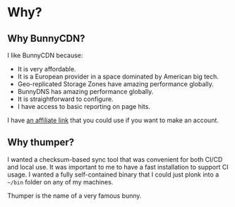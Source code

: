 # Why?

## Why BunnyCDN?

I like BunnyCDN because:

- It is very affordable.
- It is a European provider in a space dominated by American big tech.
- Geo-replicated Storage Zones have amazing performance globally.
- BunnyDNS has amazing performance globally.
- It is straightforward to configure.
- I have access to basic reporting on page hits.

I have [an affiliate link](https://bunny.net?ref=67c7fx3vw5) that you could use if you want to make an account.

## Why thumper?

I wanted a checksum-based sync tool that was convenient for both CI/CD and local use. It was important to me to have a fast installation to support CI usage. I wanted a fully self-contained binary that I could just plonk into a `~/bin` folder on any of my machines.

Thumper is the name of a very famous bunny.
